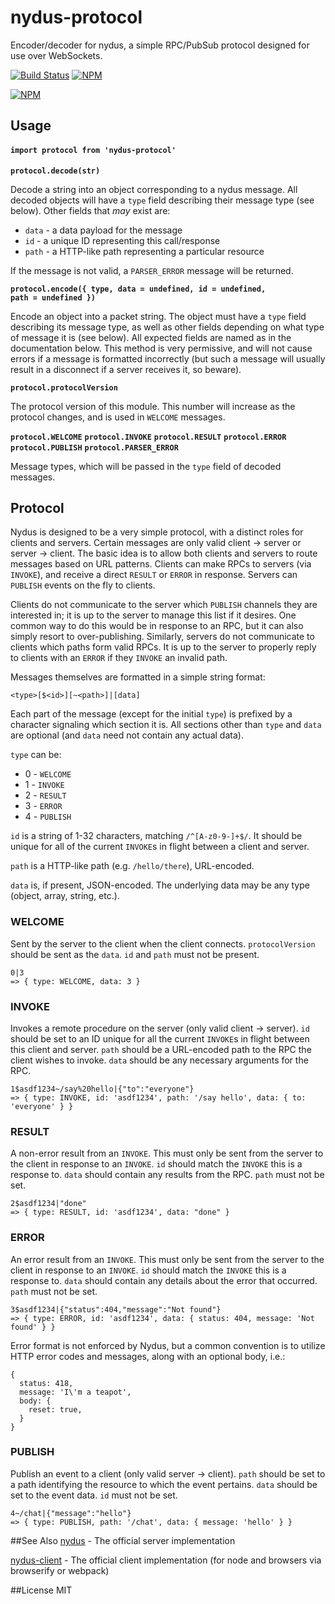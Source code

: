 # nydus-protocol
Encoder/decoder for nydus, a simple RPC/PubSub protocol designed for use over WebSockets.

[![Build Status](https://img.shields.io/travis/tec27/nydus-protocol.svg?style=flat)](https://travis-ci.org/tec27/nydus-protocol)
[![NPM](https://img.shields.io/npm/v/nydus-protocol.svg?style=flat)](https://www.npmjs.org/package/nydus-protocol)

[![NPM](https://nodei.co/npm/nydus-protocol.png)](https://nodei.co/npm/nydus-protocol/)

## Usage
#### `import protocol from 'nydus-protocol'`

<b><code>protocol.decode(str)</code></b>

Decode a string into an object corresponding to a nydus message. All decoded objects will have a
`type` field describing their message type (see below). Other fields that *may* exist are:

* `data` - a data payload for the message
* `id` - a unique ID representing this call/response
* `path` - a HTTP-like path representing a particular resource

If the message is not valid, a `PARSER_ERROR` message will be returned.

<b><code>protocol.encode({ type, data = undefined, id = undefined, path = undefined })</code></b>

Encode an object into a packet string. The object must have a `type` field describing its message
type, as well as other fields depending on what type of message it is (see below). All expected
fields are named as in the documentation below. This method is very permissive, and will not cause
errors if a message is formatted incorrectly (but such a message will usually result in a disconnect
if a server receives it, so beware).

<b><code>protocol.protocolVersion</code></b>

The protocol version of this module. This number will increase as the protocol changes, and is used
in `WELCOME` messages.

<b><code>protocol.WELCOME</code></b>
<b><code>protocol.INVOKE</code></b>
<b><code>protocol.RESULT</code></b>
<b><code>protocol.ERROR</code></b>
<b><code>protocol.PUBLISH</code></b>
<b><code>protocol.PARSER_ERROR</code></b>

Message types, which will be passed in the `type` field of decoded messages.

## Protocol

Nydus is designed to be a very simple protocol, with a distinct roles for clients and servers.
Certain messages are only valid client -> server or server -> client. The basic idea is to allow
both clients and servers to route messages based on URL patterns. Clients can make RPCs to servers
(via `INVOKE`), and receive a direct `RESULT` or `ERROR` in response. Servers can `PUBLISH` events
on the fly to clients.

Clients do not communicate to the server which `PUBLISH` channels they are interested in; it is up
to the server to manage this list if it desires. One common way to do this would be in response to
an RPC, but it can also simply resort to over-publishing. Similarly, servers do not communicate to
clients which paths form valid RPCs. It is up to the server to properly reply to clients with an
`ERROR` if they `INVOKE` an invalid path.

Messages themselves are formatted in a simple string format:
```
<type>[$<id>][~<path>]|[data]
```

Each part of the message (except for the initial `type`) is prefixed by a character signaling which
section it is. All sections other than `type` and `data` are optional (and `data` need not contain
any actual data).

`type` can be:

* 0 - `WELCOME`
* 1 - `INVOKE`
* 2 - `RESULT`
* 3 - `ERROR`
* 4 - `PUBLISH`

`id` is a string of 1-32 characters, matching `/^[A-z0-9-]+$/`. It should be unique for all of the
current `INVOKE`s in flight between a client and server.

`path` is a HTTP-like path (e.g. `/hello/there`), URL-encoded.

`data` is, if present, JSON-encoded. The underlying data may be any type
(object, array, string, etc.).

### WELCOME
Sent by the server to the client when the client connects. `protocolVersion` should be sent as the
`data`. `id` and `path` must not be present.

```
0|3
=> { type: WELCOME, data: 3 }
```

### INVOKE
Invokes a remote procedure on the server (only valid client -> server). `id` should be set to an ID
unique for all the current `INVOKE`s in flight between this client and server. `path` should be a
URL-encoded path to the RPC the client wishes to invoke. `data` should be any necessary arguments
for the RPC.

```
1$asdf1234~/say%20hello|{"to":"everyone"}
=> { type: INVOKE, id: 'asdf1234', path: '/say hello', data: { to: 'everyone' } }
```

### RESULT
A non-error result from an `INVOKE`. This must only be sent from the server to the client in
response to an `INVOKE`. `id` should match the `INVOKE` this is a response to. `data` should contain
any results from the RPC. `path` must not be set.

```
2$asdf1234|"done"
=> { type: RESULT, id: 'asdf1234', data: "done" }
```

### ERROR
An error result from an `INVOKE`. This must only be sent from the server to the client in response
to an `INVOKE`. `id` should match the `INVOKE` this is a response to. `data` should contain any
details about the error that occurred. `path` must not be set.

```
3$asdf1234|{"status":404,"message":"Not found"}
=> { type: ERROR, id: 'asdf1234', data: { status: 404, message: 'Not found' } }
```

Error format is not enforced by Nydus, but a common convention is to utilize HTTP error codes and
messages, along with an optional body, i.e.:
```
{
  status: 418,
  message: 'I\'m a teapot',
  body: {
    reset: true,
  }
}
```

### PUBLISH
Publish an event to a client (only valid server -> client). `path` should be set to a path
identifying the resource to which the event pertains. `data` should be set to the event data.
`id` must not be set.

```
4~/chat|{"message":"hello"}
=> { type: PUBLISH, path: '/chat', data: { message: 'hello' } }
```

##See Also
[nydus](https://github.com/tec27/nydus) - The official server implementation

[nydus-client](https://github.com/tec27/nydus-client) - The official client implementation (for node and browsers via browserify or webpack)

##License
MIT
